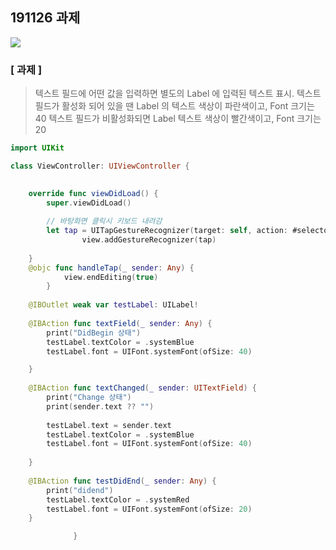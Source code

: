 ## 191126 과제

![](https://user-images.githubusercontent.com/57210827/69630377-3f351580-1090-11ea-964c-5fdecf09f371.png)

### [ 과제 ]

> 텍스트 필드에 어떤 값을 입력하면 별도의 Label 에 입력된 텍스트 표시.
> 텍스트 필드가 활성화 되어 있을 땐 Label 의 텍스트 색상이 파란색이고, Font 크기는 40
> 텍스트 필드가 비활성화되면 Label 텍스트 색상이 빨간색이고, Font 크기는 20

```swift
import UIKit

class ViewController: UIViewController {

    
    override func viewDidLoad() {
        super.viewDidLoad()
        
        // 바탕화면 클릭시 키보드 내려감
        let tap = UITapGestureRecognizer(target: self, action: #selector(handleTap(_:)))
                view.addGestureRecognizer(tap)
        
    }
    @objc func handleTap(_ sender: Any) {
            view.endEditing(true)
        }
    
    @IBOutlet weak var testLabel: UILabel!
    
    @IBAction func textField(_ sender: Any) {
        print("DidBegin 상태")
        testLabel.textColor = .systemBlue
        testLabel.font = UIFont.systemFont(ofSize: 40)

    }
    
    @IBAction func textChanged(_ sender: UITextField) {
        print("Change 상태")
        print(sender.text ?? "")
        
        testLabel.text = sender.text
        testLabel.textColor = .systemBlue
        testLabel.font = UIFont.systemFont(ofSize: 40)
        
    }
    
    @IBAction func testDidEnd(_ sender: Any) {
        print("didend")
        testLabel.textColor = .systemRed
        testLabel.font = UIFont.systemFont(ofSize: 20)
    }

              }

```
